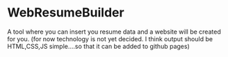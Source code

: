 # WebResumeBuilder
A tool where you can insert you resume data and a website will be created for you.
(for now technology is not yet decided. I think output should be HTML,CSS,JS simple....so that it can be added to github pages)
